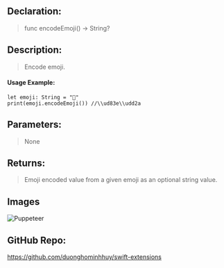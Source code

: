 ## Declaration: 
> func encodeEmoji() -> String?


## Description: 
> Encode emoji.


#### Usage Example: 
`````
let emoji: String = "🤪"
print(emoji.encodeEmoji()) //\\ud83e\\udd2a
`````

## Parameters: 
> None


## Returns: 
> Emoji encoded value from a given emoji as an optional string value.


## Images
![Puppeteer](https://octodex.github.com/images/puppeteer.png)


## GitHub Repo:
https://github.com/duonghominhhuy/swift-extensions



